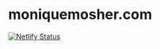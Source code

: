 # moniquemosher.com

[![Netlify Status](https://api.netlify.com/api/v1/badges/998f7a90-c99c-4030-a5de-403f6292ec55/deploy-status)](https://app.netlify.com/sites/moniquemosher/deploys)
